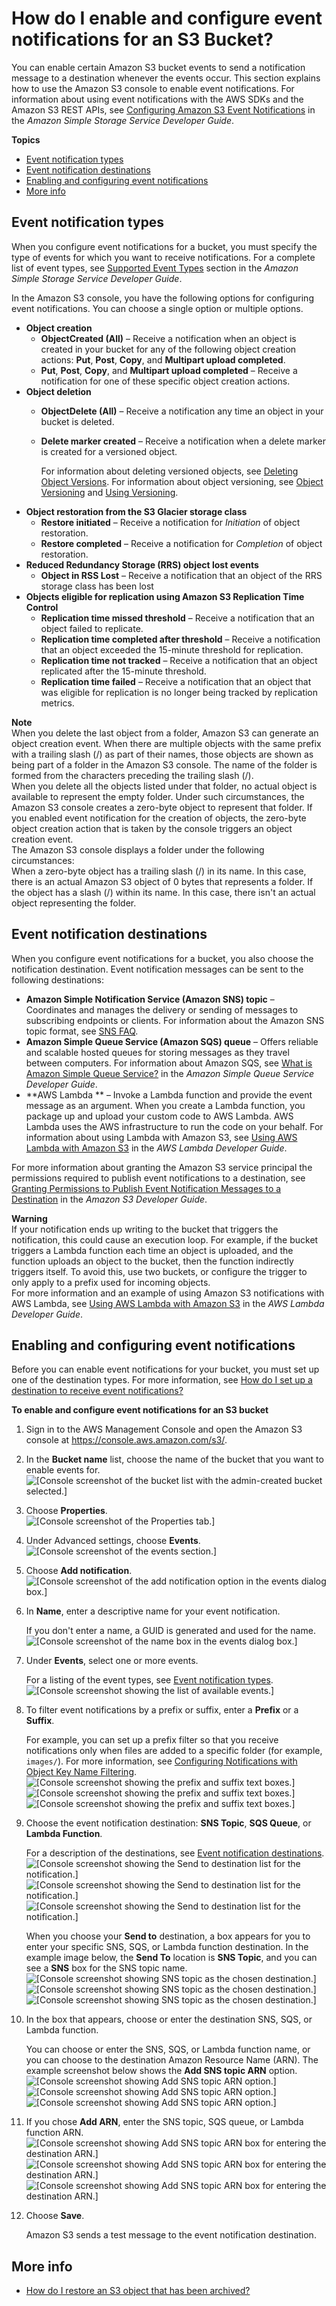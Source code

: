 # How do I enable and configure event notifications for an S3 Bucket?<a name="enable-event-notifications"></a>

You can enable certain Amazon S3 bucket events to send a notification message to a destination whenever the events occur\. This section explains how to use the Amazon S3 console to enable event notifications\. For information about using event notifications with the AWS SDKs and the Amazon S3 REST APIs, see [Configuring Amazon S3 Event Notifications](https://docs.aws.amazon.com/AmazonS3/latest/dev/NotificationHowTo.html) in the *Amazon Simple Storage Service Developer Guide*\. 

**Topics**
+ [Event notification types](#enable-event-notifications-types)
+ [Event notification destinations](#s3-event-notification-destinations)
+ [Enabling and configuring event notifications](#enable-event-notifications-how-to)
+ [More info](#enable-event-notifications-moreinfo)

## Event notification types<a name="enable-event-notifications-types"></a>

When you configure event notifications for a bucket, you must specify the type of events for which you want to receive notifications\. For a complete list of event types, see [Supported Event Types](https://docs.aws.amazon.com/AmazonS3/latest/dev/NotificationHowTo.html#supported-notification-event-types) section in the *Amazon Simple Storage Service Developer Guide*\. 

In the Amazon S3 console, you have the following options for configuring event notifications\. You can choose a single option or multiple options\.
+ **Object creation**
  + **ObjectCreated \(All\)** – Receive a notification when an object is created in your bucket for any of the following object creation actions: **Put**, **Post**, **Copy**, and **Multipart upload completed**\.
  +  **Put**, **Post**, **Copy**, and **Multipart upload completed** – Receive a notification for one of these specific object creation actions\.
+ **Object deletion**
  + **ObjectDelete \(All\)** – Receive a notification any time an object in your bucket is deleted\.
  + **Delete marker created** – Receive a notification when a delete marker is created for a versioned object\.

     For information about deleting versioned objects, see [Deleting Object Versions](https://docs.aws.amazon.com/AmazonS3/latest/dev/DeletingObjectVersions.html)\. For information about object versioning, see [Object Versioning](https://docs.aws.amazon.com/AmazonS3/latest/dev/ObjectVersioning.html) and [Using Versioning](https://docs.aws.amazon.com/AmazonS3/latest/dev/Versioning.html)\.
+ **Object restoration from the S3 Glacier storage class** 
  + **Restore initiated** – Receive a notification for *Initiation* of object restoration\.
  + **Restore completed** – Receive a notification for *Completion* of object restoration\.
+ **Reduced Redundancy Storage \(RRS\) object lost events**
  + **Object in RSS Lost** – Receive a notification that an object of the RRS storage class has been lost
+ **Objects eligible for replication using Amazon S3 Replication Time Control**
  + **Replication time missed threshold** – Receive a notification that an object failed to replicate\.
  + **Replication time completed after threshold** – Receive a notification that an object exceeded the 15\-minute threshold for replication\.
  + **Replication time not tracked** – Receive a notification that an object replicated after the 15\-minute threshold\.
  + **Replication time failed** – Receive a notification that an object that was eligible for replication is no longer being tracked by replication metrics\.

**Note**  
When you delete the last object from a folder, Amazon S3 can generate an object creation event\. When there are multiple objects with the same prefix with a trailing slash \(/\) as part of their names, those objects are shown as being part of a folder in the Amazon S3 console\. The name of the folder is formed from the characters preceding the trailing slash \(/\)\.   
When you delete all the objects listed under that folder, no actual object is available to represent the empty folder\. Under such circumstances, the Amazon S3 console creates a zero\-byte object to represent that folder\. If you enabled event notification for the creation of objects, the zero\-byte object creation action that is taken by the console triggers an object creation event\.  
The Amazon S3 console displays a folder under the following circumstances:  
When a zero\-byte object has a trailing slash \(/\) in its name\. In this case, there is an actual Amazon S3 object of 0 bytes that represents a folder\.
If the object has a slash \(/\) within its name\. In this case, there isn't an actual object representing the folder\.

## Event notification destinations<a name="s3-event-notification-destinations"></a>

When you configure event notifications for a bucket, you also choose the notification destination\. Event notification messages can be sent to the following destinations:
+ **Amazon Simple Notification Service \(Amazon SNS\) topic** – Coordinates and manages the delivery or sending of messages to subscribing endpoints or clients\. For information about the Amazon SNS topic format, see [SNS FAQ](https://aws.amazon.com/sns/faqs/#10)\.
+ **Amazon Simple Queue Service \(Amazon SQS\) queue** – Offers reliable and scalable hosted queues for storing messages as they travel between computers\. For information about Amazon SQS, see [What is Amazon Simple Queue Service?](https://docs.aws.amazon.com/AWSSimpleQueueService/latest/SQSDeveloperGuide/Welcome.html) in the *Amazon Simple Queue Service Developer Guide*\.
+ **AWS Lambda ** – Invoke a Lambda function and provide the event message as an argument\. When you create a Lambda function, you package up and upload your custom code to AWS Lambda\. AWS Lambda uses the AWS infrastructure to run the code on your behalf\. For information about using Lambda with Amazon S3, see [Using AWS Lambda with Amazon S3](https://docs.aws.amazon.com/lambda/latest/dg/with-s3.html) in the *AWS Lambda Developer Guide*\.

For more information about granting the Amazon S3 service principal the permissions required to publish event notifications to a destination, see [Granting Permissions to Publish Event Notification Messages to a Destination](https://docs.aws.amazon.com/AmazonS3/latest/dev/NotificationHowTo.html#grant-destinations-permissions-to-s3) in the *Amazon S3 Developer Guide*\.

**Warning**  
If your notification ends up writing to the bucket that triggers the notification, this could cause an execution loop\. For example, if the bucket triggers a Lambda function each time an object is uploaded, and the function uploads an object to the bucket, then the function indirectly triggers itself\. To avoid this, use two buckets, or configure the trigger to only apply to a prefix used for incoming objects\.  
For more information and an example of using Amazon S3 notifications with AWS Lambda, see [Using AWS Lambda with Amazon S3](https://docs.aws.amazon.com/lambda/latest/dg/with-s3.html) in the *AWS Lambda Developer Guide*\. 

## Enabling and configuring event notifications<a name="enable-event-notifications-how-to"></a>

Before you can enable event notifications for your bucket, you must set up one of the destination types\. For more information, see [How do I set up a destination to receive event notifications?](setup-event-notification-destination.md)

**To enable and configure event notifications for an S3 bucket**

1. Sign in to the AWS Management Console and open the Amazon S3 console at [https://console\.aws\.amazon\.com/s3/](https://console.aws.amazon.com/s3/)\.

1. In the **Bucket name** list, choose the name of the bucket that you want to enable events for\.  
![\[Console screenshot of the bucket list with the admin-created bucket selected.\]](http://docs.aws.amazon.com/AmazonS3/latest/user-guide/images/choose-bucket-name.png)

1. Choose **Properties**\.  
![\[Console screenshot of the Properties tab.\]](http://docs.aws.amazon.com/AmazonS3/latest/user-guide/images/choose-properties-tab.png)

1. Under Advanced settings, choose **Events**\.  
![\[Console screenshot of the events section.\]](http://docs.aws.amazon.com/AmazonS3/latest/user-guide/images/events-box.png)

1. Choose **Add notification**\.  
![\[Console screenshot of the add notification option in the events dialog box.\]](http://docs.aws.amazon.com/AmazonS3/latest/user-guide/images/events-add-notification.png)

1. In **Name**, enter a descriptive name for your event notification\. 

   If you don't enter a name, a GUID is generated and used for the name\.   
![\[Console screenshot of the name box in the events dialog box.\]](http://docs.aws.amazon.com/AmazonS3/latest/user-guide/images/events-enter-name.png)

1. Under **Events**, select one or more events\. 

   For a listing of the event types, see [Event notification types](#enable-event-notifications-types)\.  
![\[Console screenshot showing the list of available events.\]](http://docs.aws.amazon.com/AmazonS3/latest/user-guide/images/events-add-event-types.png)

1. To filter event notifications by a prefix or suffix, enter a **Prefix** or a **Suffix**\. 

   For example, you can set up a prefix filter so that you receive notifications only when files are added to a specific folder \(for example, `images/`\)\. For more information, see [Configuring Notifications with Object Key Name Filtering](https://docs.aws.amazon.com/AmazonS3/latest/dev/NotificationHowTo.html#notification-how-to-filtering)\.   
![\[Console screenshot showing the prefix and suffix text boxes.\]](http://docs.aws.amazon.com/AmazonS3/latest/user-guide/images/events-add-event-prefix.png)![\[Console screenshot showing the prefix and suffix text boxes.\]](http://docs.aws.amazon.com/AmazonS3/latest/user-guide/)![\[Console screenshot showing the prefix and suffix text boxes.\]](http://docs.aws.amazon.com/AmazonS3/latest/user-guide/)

1. Choose the event notification destination: **SNS Topic**, **SQS Queue**, or **Lambda Function**\. 

   For a description of the destinations, see [Event notification destinations](#s3-event-notification-destinations)\.  
![\[Console screenshot showing the Send to destination list for the notification.\]](http://docs.aws.amazon.com/AmazonS3/latest/user-guide/images/s3-bucket-properties-events-destination.png)![\[Console screenshot showing the Send to destination list for the notification.\]](http://docs.aws.amazon.com/AmazonS3/latest/user-guide/)![\[Console screenshot showing the Send to destination list for the notification.\]](http://docs.aws.amazon.com/AmazonS3/latest/user-guide/)

   When you choose your **Send to** destination, a box appears for you to enter your specific SNS, SQS, or Lambda function destination\. In the example image below, the **Send To** location is **SNS Topic**, and you can see a **SNS** box for the SNS topic name\.  
![\[Console screenshot showing SNS topic as the chosen destination.\]](http://docs.aws.amazon.com/AmazonS3/latest/user-guide/images/s3-bucket-properties-events-sns.png)![\[Console screenshot showing SNS topic as the chosen destination.\]](http://docs.aws.amazon.com/AmazonS3/latest/user-guide/)![\[Console screenshot showing SNS topic as the chosen destination.\]](http://docs.aws.amazon.com/AmazonS3/latest/user-guide/)

1. In the box that appears, choose or enter the destination SNS, SQS, or Lambda function\. 

   You can choose or enter the SNS, SQS, or Lambda function name, or you can choose to the destination Amazon Resource Name \(ARN\)\. The example screenshot below shows the **Add SNS topic ARN** option\.  
![\[Console screenshot showing Add SNS topic ARN option.\]](http://docs.aws.amazon.com/AmazonS3/latest/user-guide/images/s3-bucket-properties-events-sns-arn.png)![\[Console screenshot showing Add SNS topic ARN option.\]](http://docs.aws.amazon.com/AmazonS3/latest/user-guide/)![\[Console screenshot showing Add SNS topic ARN option.\]](http://docs.aws.amazon.com/AmazonS3/latest/user-guide/)

1. If you chose **Add ARN**, enter the SNS topic, SQS queue, or Lambda function ARN\.  
![\[Console screenshot showing Add SNS topic ARN box for entering the destination ARN.\]](http://docs.aws.amazon.com/AmazonS3/latest/user-guide/images/s3-bucket-properties-events-sns-arn-box.png)![\[Console screenshot showing Add SNS topic ARN box for entering the destination ARN.\]](http://docs.aws.amazon.com/AmazonS3/latest/user-guide/)![\[Console screenshot showing Add SNS topic ARN box for entering the destination ARN.\]](http://docs.aws.amazon.com/AmazonS3/latest/user-guide/)

1. Choose **Save**\. 

   Amazon S3 sends a test message to the event notification destination\.

## More info<a name="enable-event-notifications-moreinfo"></a>
+ [How do I restore an S3 object that has been archived?](restore-archived-objects.md)